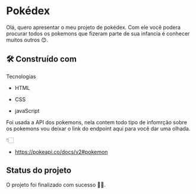 
# Pokédex

Olá, quero apresentar o meu projeto de pokédex. Com ele você podera procurar todos os pokemons que fizeram parte de sua infancia é conhecer muitos outros 😊.
## 🛠️ Construído com

Tecnologias

- HTML

- CSS

- javaScript

Foi usada a API dos pokemons, nela contem todo tipo de infomrção sobre os pokemons vou deixar o link do endpoint aqui para você dar uma olhada.

👇🏻

- https://pokeapi.co/docs/v2#pokemon
## Status do projeto

O projeto foi finalizado com sucesso 🎊🎉.